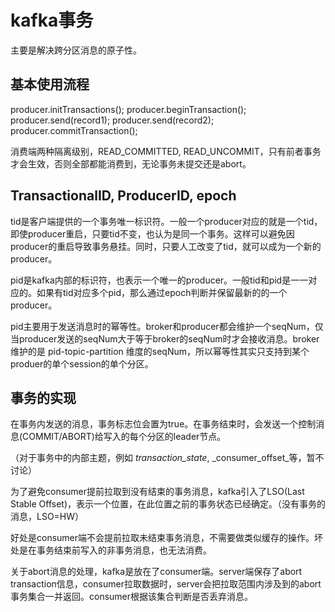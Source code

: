 # kafka事务

主要是解决跨分区消息的原子性。

## 基本使用流程

producer.initTransactions();
producer.beginTransaction();
producer.send(record1);
producer.send(record2);
producer.commitTransaction();

消费端两种隔离级别，READ_COMMITTED, READ_UNCOMMIT，只有前者事务才会生效，否则全部都能消费到，无论事务未提交还是abort。

## TransactionalID, ProducerID, epoch

tid是客户端提供的一个事务唯一标识符。一般一个producer对应的就是一个tid，即使producer重启，只要tid不变，也认为是同一个事务。这样可以避免因producer的重启导致事务悬挂。同时，只要人工改变了tid，就可以成为一个新的producer。

pid是kafka内部的标识符，也表示一个唯一的producer。一般tid和pid是一一对应的。如果有tid对应多个pid，那么通过epoch判断并保留最新的的一个producer。

pid主要用于发送消息时的幂等性。broker和producer都会维护一个seqNum，仅当producer发送的seqNum大于等于broker的seqNum时才会接收消息。broker维护的是 pid-topic-partition 维度的seqNum，所以幂等性其实只支持到某个produer的单个session的单个分区。

## 事务的实现

在事务内发送的消息，事务标志位会置为true。在事务结束时，会发送一个控制消息(COMMIT/ABORT)给写入的每个分区的leader节点。

（对于事务中的内部主题，例如 _transaction_state_, _consumer_offset_等，暂不讨论）

为了避免consumer提前拉取到没有结束的事务消息，kafka引入了LSO(Last Stable Offset)，表示一个位置，在此位置之前的事务状态已经确定。（没有事务的消息，LSO=HW）

好处是consumer端不会提前拉取未结束事务消息，不需要做类似缓存的操作。坏处是在事务结束前写入的非事务消息，也无法消费。

关于abort消息的处理，kafka是放在了consumer端。server端保存了abort transaction信息，consumer拉取数据时，server会把拉取范围内涉及到的abort事务集合一并返回。consumer根据该集合判断是否丢弃消息。

